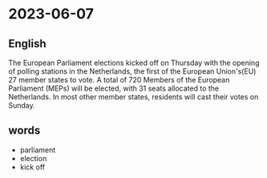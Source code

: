 # 2023-06-07

## English
The European Parliament elections kicked
off on Thursday with the opening of
polling stations in the Netherlands, the
first of the European Union's(EU) 27
member states to vote. A total of 720
Members of the European Parliament
(MEPs) will be elected, with 31 seats
allocated to the Netherlands. In most other
member states, residents will cast their
votes on Sunday.

## words
* parliament
* election
* kick off 
